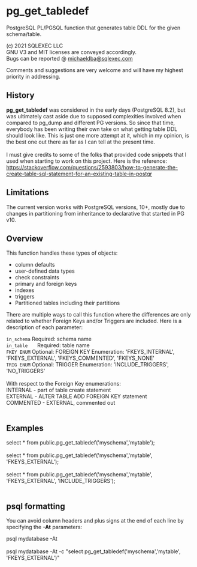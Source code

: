 # pg_get_tabledef
PostgreSQL PL/PGSQL function that generates table DDL for the given schema/table.

(c) 2021 SQLEXEC LLC
<br/>
GNU V3 and MIT licenses are conveyed accordingly.
<br/>
Bugs can be reported @ michaeldba@sqlexec.com

Comments and suggestions are very welcome and will have my highest priority in addressing.

## History
**pg_get_tabledef** was considered in the early days (PostgreSQL 8.2), but was ultimately cast aside due to supposed complexities involved when compared to pg_dump and different PG versions.  So since that time, everybody has been writing their own take on what getting table DDL should look like.  This is just one more attempt at it, which in my opinion, is the best one out there as far as I can tell at the present time.
<br/><br/>
I must give credits to some of the folks that provided code snippets that I used when starting to work on this project.  Here is the reference: https://stackoverflow.com/questions/2593803/how-to-generate-the-create-table-sql-statement-for-an-existing-table-in-postgr

## Limitations
The current version works with PostgreSQL versions, 10+, mostly due to changes in partitioning from inheritance to declarative that started in PG v10.


## Overview
This function handles these types of objects:
* column defaults
* user-defined data types
* check constraints
* primary and foreign keys
* indexes
* triggers
* Partitioned tables including their partitions

There are multiple ways to call this function where the differences are only related to whether Foreign Keys and/or Triggers are included.  Here is a description of each parameter:

`in_schema`         Required: schema name
<br/>
`in_table   `         Required: table name
<br/>
`FKEY ENUM`         Optional: FOREIGN KEY Enumeration: 'FKEYS_INTERNAL', 'FKEYS_EXTERNAL', 'FKEYS_COMMENTED', 'FKEYS_NONE'
<br/>
`TRIG ENUM`         Optional: TRIGGER Enumeration: 'INCLUDE_TRIGGERS', 'NO_TRIGGERS'
<br/><br/>
With respect to the Foreign Key enumerations:
<br/>
INTERNAL - part of table create statement
<br/>
EXTERNAL - ALTER TABLE ADD FOREIGN KEY statement
<br/>
COMMENTED - EXTERNAL, commented out
<br/><br/>
## Examples
select * from public.pg_get_tabledef('myschema','mytable');
<br/><br/>
select * from public.pg_get_tabledef('myschema','mytable', 'FKEYS_EXTERNAL');
<br/><br/>
select * from public.pg_get_tabledef('myschema','mytable', 'FKEYS_EXTERNAL', 'INCLUDE_TRIGGERS');
<br/><br/>


## psql formatting
You can avoid column headers and plus signs at the end of each line by specifying the **-At** parameters:

psql mydatabase  -At
<br/><br/>
psql mydatabase  -At -c "select pg_get_tabledef('myschema','mytable', 'FKEYS_EXTERNAL')"


